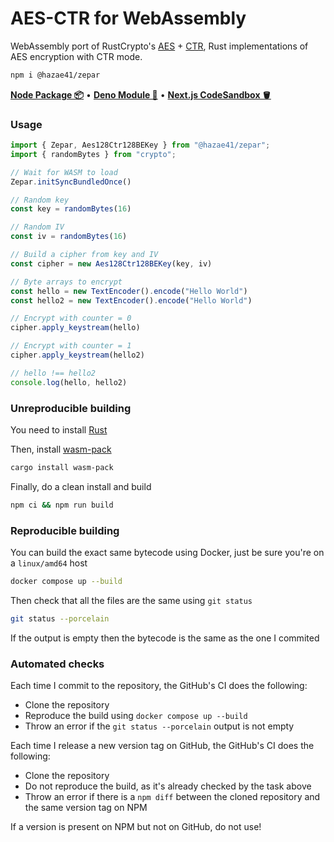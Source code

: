 # AES-CTR for WebAssembly

WebAssembly port of RustCrypto's [AES](https://github.com/RustCrypto/block-ciphers) + [CTR](https://github.com/RustCrypto/block-modes), 
Rust implementations of AES encryption with CTR mode.

```bash
npm i @hazae41/zepar
```

[**Node Package 📦**](https://www.npmjs.com/package/@hazae41/zepar) • [**Deno Module 🦖**](https://deno.land/x/zepar) • [**Next.js CodeSandbox 🪣**](https://codesandbox.io/p/github/hazae41/zepar-example-next)

### Usage

```ts
import { Zepar, Aes128Ctr128BEKey } from "@hazae41/zepar";
import { randomBytes } from "crypto";

// Wait for WASM to load
Zepar.initSyncBundledOnce()

// Random key
const key = randomBytes(16)

// Random IV
const iv = randomBytes(16)

// Build a cipher from key and IV
const cipher = new Aes128Ctr128BEKey(key, iv)

// Byte arrays to encrypt
const hello = new TextEncoder().encode("Hello World")
const hello2 = new TextEncoder().encode("Hello World")

// Encrypt with counter = 0
cipher.apply_keystream(hello)

// Encrypt with counter = 1
cipher.apply_keystream(hello2)

// hello !== hello2
console.log(hello, hello2)
```

### Unreproducible building

You need to install [Rust](https://www.rust-lang.org/tools/install)

Then, install [wasm-pack](https://github.com/rustwasm/wasm-pack)

```bash
cargo install wasm-pack
```

Finally, do a clean install and build

```bash
npm ci && npm run build
```

### Reproducible building

You can build the exact same bytecode using Docker, just be sure you're on a `linux/amd64` host

```bash
docker compose up --build
```

Then check that all the files are the same using `git status`

```bash
git status --porcelain
```

If the output is empty then the bytecode is the same as the one I commited

### Automated checks

Each time I commit to the repository, the GitHub's CI does the following:
- Clone the repository
- Reproduce the build using `docker compose up --build`
- Throw an error if the `git status --porcelain` output is not empty

Each time I release a new version tag on GitHub, the GitHub's CI does the following:
- Clone the repository
- Do not reproduce the build, as it's already checked by the task above
- Throw an error if there is a `npm diff` between the cloned repository and the same version tag on NPM

If a version is present on NPM but not on GitHub, do not use!